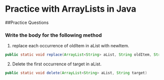 # Practice with ArrayLists in Java

##Practice Questions

### Write the body for the following method

1. replace each occurrence of oldItem in aList with newItem.
```java
public static void replace(ArrayList<String> aList, String oldItem, String newItem)
```

2. Delete the first occurrence of target in aList.

```java
public static void delete(ArrayList<String> aList, String target)
```